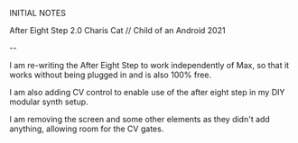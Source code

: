 INITIAL NOTES


After Eight Step 2.0
Charis Cat // Child of an Android 2021

--

I am re-writing the After Eight Step to work independently of Max, so that 
it works without being plugged in and is also 100% free. 

I am also adding CV control to enable use of the after eight step in my 
DIY modular synth setup. 

I am removing the screen and some other elements as they didn't add anything,
allowing room for the CV gates.
